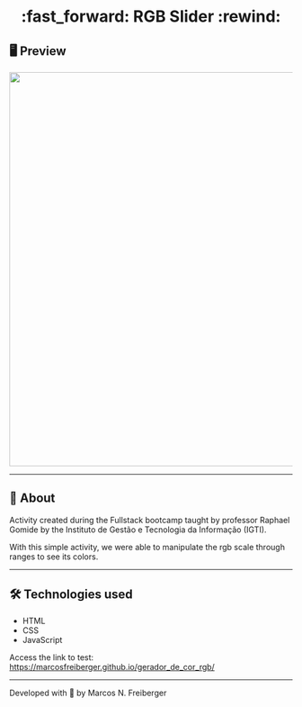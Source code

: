<h1 align = "center"> :fast_forward: RGB Slider :rewind: </h1>

## 🖥 Preview
<p align = "center">
  <img src = "https://user-images.githubusercontent.com/48637568/91927802-d9298e80-ecb0-11ea-99d8-87643f500cb8.jpg" width = "700">
</p>

---

## 📖 About
<p>Activity created during the Fullstack bootcamp taught by professor Raphael Gomide by the Instituto de Gestão e Tecnologia da Informação (IGTI).

With this simple activity, we were able to manipulate the rgb scale through ranges to see its colors.</p>

---

## 🛠 Technologies used
- HTML
- CSS
- JavaScript

Access the link to test: https://marcosfreiberger.github.io/gerador_de_cor_rgb/

---
Developed with 💙 by Marcos N. Freiberger
